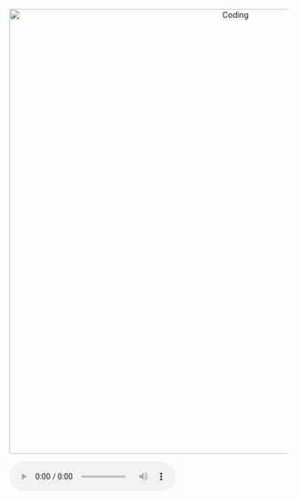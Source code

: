 <p align="center">
  <img src="shikanoko.gif" alt="Coding" width="800px" />
</p>

<audio controls>
  <source src="https://www.example.com/path/to/your/audiofile.mp3" type="audio/mpeg">
  Your browser does not support the audio element.
</audio>
